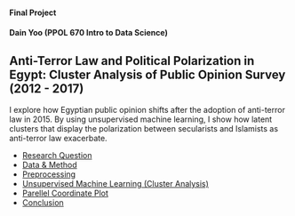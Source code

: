#### Final Project
#### Dain Yoo (PPOL 670 Intro to Data Science)

## Anti-Terror Law and Political Polarization in Egypt: Cluster Analysis of Public Opinion Survey (2012 - 2017)

I explore how Egyptian public opinion shifts after the adoption of anti-terror law in 2015. By using unsupervised machine learning, I show how latent clusters that display the polarization between secularists and Islamists as anti-terror law exacerbate.

* [Research Question](https://dainyoo46.github.io/final_project/intro)
* [Data & Method]()
* [Preprocessing]()
* [Unsupervised Machine Learning (Cluster Analysis)]()
* [Parellel Coordinate Plot]()
* [Conclusion]()